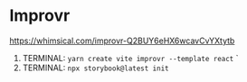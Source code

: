 # Improvr
https://whimsical.com/improvr-Q2BUY6eHX6wcavCvYXtytb

1. TERMINAL: `yarn create vite improvr --template react` `
2. TERMINAL: `npx storybook@latest init`
